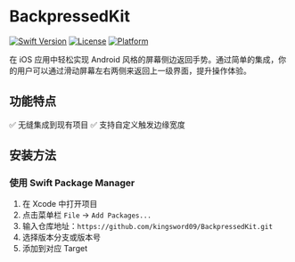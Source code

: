 # BackpressedKit

[![Swift Version](https://img.shields.io/badge/Swift-5.0-orange.svg)](https://swift.org)
[![License](https://img.shields.io/badge/license-MIT-blue.svg)](https://opensource.org/licenses/MIT)
[![Platform](https://img.shields.io/badge/platform-iOS-lightgrey.svg)](https://developer.apple.com/ios)

在 iOS 应用中轻松实现 Android 风格的屏幕侧边返回手势。通过简单的集成，你的用户可以通过滑动屏幕左右两侧来返回上一级界面，提升操作体验。

## 功能特点
✅ 无缝集成到现有项目
✅ 支持自定义触发边缘宽度

## 安装方法

### 使用 Swift Package Manager
1. 在 Xcode 中打开项目
2. 点击菜单栏 `File` → `Add Packages...`
3. 输入仓库地址：`https://github.com/kingsword09/BackpressedKit.git`
4. 选择版本分支或版本号
5. 添加到对应 Target


